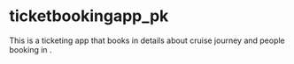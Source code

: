 # ticketbookingapp_pk
This is a ticketing app that books in details about cruise journey and people booking in .
